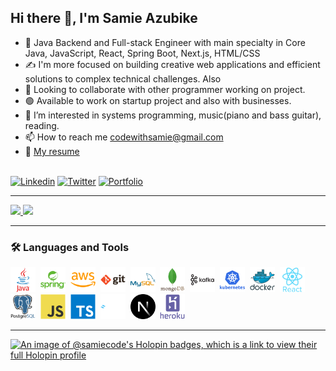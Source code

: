<!-- ![](./twitter%20cover%204.jpg) -->
## Hi there 👋, I'm Samie Azubike  

- 🌱 Java Backend and Full-stack Engineer with main specialty in Core Java, JavaScript, React, Spring Boot, Next.js, HTML/CSS
- ✍ I'm more focused on building creative web applications and efficient solutions to complex technical challenges. Also
- 💞️ Looking to collaborate with other programmer working on project.
- 🟢 Available to work on startup project and also with businesses.
- 👀 I’m interested in systems programming, music(piano and bass guitar), reading.
- 📫 How to reach me <codewithsamie@gmail.com>
- 📗 <a href="https://drive.google.com/file/d/1WxB_jdGeLqkyTyiJOE1Ody7CGp0942oJ/view?usp=sharing">My resume</a>
<!-- ### [live site](link) 
![image](link) -->
<br>
<a href="https://www.linkedin.com/in/samieteq/" ><img alt="Linkedin" src="https://img.shields.io/badge/LinkedIn-0077B5?style=for-the-badge&logo=linkedin&logoColor=white"></a>
<a href="https://twitter.com/samieteq" ><img alt="Twitter" src="https://img.shields.io/badge/Twitter-1DA1F2?style=for-the-badge&logo=twitter&logoColor=white"></a>
<a href="https://drive.google.com/file/d/1WxB_jdGeLqkyTyiJOE1Ody7CGp0942oJ/view?usp=sharing"><img alt="Portfolio" src="https://img.shields.io/badge/portfolio-%2312100E.svg?&style=for-the-badge&logo=superuser&logoColor=white"></a>

---
<p align="left">
<a href="https://github.com/samiecode/samiecode">
 <img width="450px" src="https://github-readme-stats.vercel.app/api?username=samiecode&title_color=ffffff&theme=vue-dark&show_icons=true&count_private=true&hide_border=true" />
</a><a href="https://github.com/samiecode/samiecode">
 <img height="177em" src="https://github-readme-stats.vercel.app/api/top-langs/?username=samiecode&title_color=ffffff&theme=vue-dark&show_icons=true&count_private=true&hide_border=true&layout=compact&langs_count=8&hide=css,html,dockerfile,freemarker,blade,scss" />
</a>
</p>

<p></p>

---

### :hammer_and_wrench: Languages and Tools

<div>
  <img src="https://github.com/devicons/devicon/blob/master/icons/java/java-original-wordmark.svg" title="Java" alt="Java" width="40" height="40"/>&nbsp;
  <img src="https://github.com/devicons/devicon/blob/master/icons/spring/spring-original-wordmark.svg" title="Spring" alt="Spring" width="40" height="40"/>&nbsp;
 <img src="https://github.com/devicons/devicon/blob/master/icons/amazonwebservices/amazonwebservices-plain-wordmark.svg" title="AWS" alt="AWS" width="40" height="40"/>&nbsp;
  <img src="https://github.com/devicons/devicon/blob/master/icons/git/git-original-wordmark.svg" title="Git" **alt="Git" width="40" height="40"/>&nbsp;
  <img src="https://github.com/devicons/devicon/blob/master/icons/mysql/mysql-original-wordmark.svg" title="mysql" **alt="mysql" width="40" height="40"/>&nbsp;
  <img src="https://github.com/devicons/devicon/blob/master/icons/mongodb/mongodb-original-wordmark.svg" title="MongoDb" **alt="MongoDb" width="40" height="40"/>&nbsp;
  <img src="https://github.com/devicons/devicon/blob/master/icons/apachekafka/apachekafka-original-wordmark.svg" title="apachekafka" **alt="apachekafka" width="40" height="40"/>&nbsp;
  <img src="https://github.com/devicons/devicon/blob/master/icons/kubernetes/kubernetes-plain-wordmark.svg" title="kubernetes" **alt="kubernetes" width="40" height="40"/>&nbsp;
  <img src="https://github.com/devicons/devicon/blob/master/icons/docker/docker-original-wordmark.svg" title="docker" **alt="docker" width="40" height="40"/>&nbsp;  
  <img src="https://github.com/devicons/devicon/blob/master/icons/react/react-original-wordmark.svg" title="react" **alt="react" width="40" height="40"/>&nbsp;  
  <img src="https://github.com/devicons/devicon/blob/master/icons/postgresql/postgresql-original-wordmark.svg" title="postgresql" **alt="postgresql" width="40" height="40"/>&nbsp;  
  <img src="https://github.com/devicons/devicon/blob/master/icons/javascript/javascript-original.svg" title="javascript" **alt="javascript" width="40" height="40"/>&nbsp;
  <img src="https://github.com/devicons/devicon/blob/master/icons/typescript/typescript-original.svg" title="typescript" **alt="typescript" width="40" height="40"/>&nbsp;
   <img src="https://github.com/devicons/devicon/blob/master/icons/tailwindcss/tailwindcss-original-wordmark.svg" title="tailwindcss" **alt="tailwindcss" width="40" height="40"/>&nbsp;
  <img src="https://github.com/devicons/devicon/blob/master/icons/nextjs/nextjs-original.svg" title="nextjs" **alt="nextjs" width="40" height="40"/>&nbsp;
  <img src="https://github.com/devicons/devicon/blob/master/icons/heroku/heroku-plain-wordmark.svg" title="heroku" **alt="heroku" width="40" height="40"/>&nbsp;
  </div>
  
  ---
[![An image of @samiecode's Holopin badges, which is a link to view their full Holopin profile](https://holopin.me/samiecode)](https://holopin.io/@samiecode)
